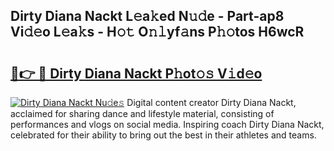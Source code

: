 ## Dirty Diana Nackt L𝚎a𝚔ed N𝚞𝚍e - Part-ap8 Vi𝚍𝚎o L𝚎a𝚔s - H𝚘𝚝 O𝚗𝚕yf𝚊ns P𝚑𝚘tos H6wcR

# <h2><a href="http://kf2mbio.oniu.top/?m=Dirty+Diana+Nackt">🔗👉 🔴 Dirty Diana Nackt P𝚑ot𝚘𝚜 V𝚒d𝚎o</a></h2>

[![Dirty Diana Nackt Nu𝚍e𝚜](https://i.imgur.com/0qMVB7G.gif)](http://kf2mbio.oniu.top/?m=Dirty+Diana+Nackt)
Digital content creator Dirty Diana Nackt, acclaimed for sharing dance and lifestyle material, consisting of performances and vlogs on social media. Inspiring coach Dirty Diana Nackt, celebrated for their ability to bring out the best in their athletes and teams.  
